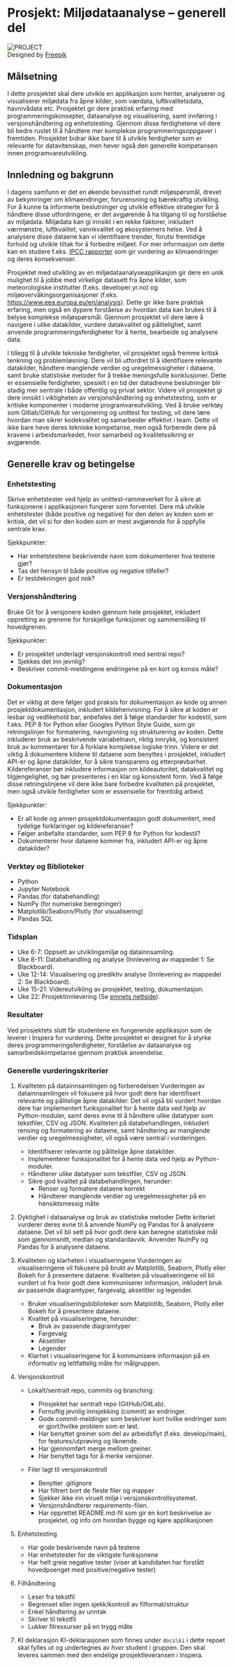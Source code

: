 # Prosjekt: Miljødataanalyse – generell del

![PROJECT](../../resources/images/project.png) \
Designed by [Freepik](https://www.freepik.com/)

## Målsetning

I dette prosjektet skal dere utvikle en applikasjon som henter, analyserer og visualiserer miljødata fra åpne kilder, som værdata, luftkvalitetsdata, havnivådata etc. Prosjektet gir dere praktisk erfaring med programmeringskonsepter, dataanalyse og visualisering, samt innføring i versjonshåndtering og enhetstesting. Gjennom disse ferdighetene vil dere bli bedre rustet til å håndtere mer komplekse programmeringsoppgaver i fremtiden. Prosjektet bidrar ikke bare til å utvikle ferdigheter som er relevante for datavitenskap, men hever også den generelle kompetansen innen programvareutvikling.

## Innledning og bakgrunn

I dagens samfunn er det en økende bevissthet rundt miljøspørsmål, drevet av bekymringer om klimaendringer, forurensning og bærekraftig utvikling. For å kunne ta informerte beslutninger og utvikle effektive strategier for å håndtere disse utfordringene, er det avgjørende å ha tilgang til og forståelse av miljødata. Miljødata kan gi innsikt i en rekke faktorer, inkludert værmønstre, luftkvalitet, vannkvalitet og økosystemers helse. Ved å analysere disse dataene kan vi identifisere trender, forutsi fremtidige forhold og utvikle tiltak for å forbedre miljøet. For mer informasjon om dette kan en studere f.eks. [IPCC rapporter](https://www.ipcc.ch/reports/) som gir vurdering av klimaendringer og deres konsekvenser.

Prosjektet med utvikling av en miljødataanalyseapplikasjon gir dere en unik mulighet til å jobbe med virkelige datasett fra åpne kilder, som meteorologiske institutter (f.eks. developer.yr.no) og miljøovervåkingsorganisasjoner (f.eks. <https://www.eea.europa.eu/en/analysis>). Dette gir ikke bare praktisk erfaring, men også en dypere forståelse av hvordan data kan brukes til å belyse komplekse miljøspørsmål. Gjennom prosjektet vil dere lære å navigere i ulike datakilder, vurdere datakvalitet og pålitelighet, samt anvende programmeringsferdigheter for å hente, bearbeide og analysere data.

I tillegg til å utvikle tekniske ferdigheter, vil prosjektet også fremme kritisk tenkning og problemløsning. Dere vil bli utfordret til å identifisere relevante datakilder, håndtere manglende verdier og uregelmessigheter i dataene, samt bruke statistiske metoder for å trekke meningsfulle konklusjoner. Dette er essensielle ferdigheter, spesielt i en tid der datadrevne beslutninger blir stadig mer sentrale i både offentlig og privat sektor.
Videre vil prosjektet gi dere innsikt i viktigheten av versjonshåndtering og enhetstesting, som er kritiske komponenter i moderne programvareutvikling. Ved å bruke verktøy som Gitlab/GitHub for versjonering og unittest for testing, vil dere lære hvordan man sikrer kodekvalitet og samarbeider effektivt i team. Dette vil ikke bare heve deres tekniske kompetanse, men også forberede dere på kravene i arbeidsmarkedet, hvor samarbeid og kvalitetssikring er avgjørende.

## Generelle krav og betingelse

### Enhetstesting

Skrive enhetstester ved hjelp av unittest-rammeverket for å sikre at funksjonene i applikasjonen fungerer som forventet. Dere må utvikle enhetstester (både positive og negative) for den delen av koden som er kritisk, det vil si for den koden som er mest avgjørende for å oppfylle sentrale krav.

Sjekkpunkter:

- Har enhetstestene beskrivende navn som dokumenterer hva testene gjør?
- Tas det hensyn til både positive og negative tilfeller?
- Er testdekningen god nok?

### Versjonshåndtering

Bruke Git for å versjonere koden gjennom hele prosjektet, inkludert oppretting av grenene for forskjellige funksjoner og sammenslåing til hovedgrenen.

Sjekkpunkter:

- Er prosjektet underlagt versjonskontroll med sentral repo?
- Sjekkes det inn jevnlig?
- Beskriver commit-meldingene endringene på en kort og konsis måte?

### Dokumentasjon

Det er viktig at dere følger god praksis for dokumentasjon av kode og annen prosjektdokumentasjon, inkludert kildehenvisning. For å sikre at koden er lesbar og vedlikehold bar, anbefales det å følge standarder for kodestil, som f.eks. PEP 8 for Python eller Googles Python Style Guide, som gir retningslinjer for formatering, navngivning og strukturering av koden. Dette inkluderer bruk av beskrivende variabelnavn, riktig innrykk, og konsistent bruk av kommentarer for å forklare komplekse logiske trinn. Videre er det viktig å dokumentere kildene til dataene som benyttes i prosjektet, inkludert API-er og åpne datakilder, for å sikre transparens og etterprøvbarhet. Kildereferanser bør inkludere informasjon om kildeautoritet, datakvalitet og tilgjengelighet, og bør presenteres i en klar og konsistent form. Ved å følge disse retningslinjene vil dere ikke bare forbedre kvaliteten på prosjektet, men også utvikle ferdigheter som er essensielle for fremtidig arbeid.

Sjekkpunkter:

- Er all kode og annen prosjektdokumentasjon godt dokumentert, med tydelige forklaringer og kildereferanser?
- Følger anbefalte standarder, som PEP 8 for Python for kodestil?
- Dokumenterer hvor dataene kommer fra, inkludert API-er og åpne datakilder?

### Verktøy og Biblioteker

- Python
- Jupyter Notebook
- Pandas (for databehandling)
- NumPy (for numeriske beregninger)
- Matplotlib/Seaborn/Plotly (for visualisering)
- Pandas SQL

### Tidsplan

- Uke 6-7: Oppsett av utviklingsmiljø og datainnsamling.
- Uke 8-11: Databehandling og analyse (Innlevering av mappedel 1: Se Blackboard).
- Uke 12-14: Visualisering og prediktiv analyse (Innlevering av mappedel 2: Se Blackboard).
- Uke 15-21: Videreutvikling av prosjektet, testing, dokumentasjon.
- Uke 22: Prosjektinnlevering (Se [emnets nettside](https://www.ntnu.no/studier/emner/TDT4114#tab=omEksamen)).

### Resultater

Ved prosjektets slutt får studentene en fungerende applikasjon som de leverer i Inspera for vurdering. Dette prosjektet er designet for å styrke deres programmeringsferdigheter, forståelse av dataanalyse og samarbeidskompetanse gjennom praktisk anvendelse.

### Generelle vurderingskriterier

1. Kvaliteten på datainnsamlingen og forberedelsen
    Vurderingen av datainnsamlingen vil fokusere på hvor godt dere har identifisert relevante og pålitelige åpne datakilder. Det vil også bli vurdert hvordan dere har implementert funksjonalitet for å hente data ved hjelp av Python-moduler, samt deres evne til å håndtere ulike datatyper som tekstfiler, CSV og JSON. Kvaliteten på databehandlingen, inkludert rensing og formatering av dataene, samt håndtering av manglende verdier og uregelmessigheter, vil også være sentral i vurderingen.

    - Identifiserer relevante og pålitelige åpne datakilder.
    - Implementerer funksjonalitet for å hente data ved hjelp av Python-moduler.
    - Håndterer ulike datatyper som tekstfiler, CSV og JSON.
    - Sikre god kvalitet på databehandlingen, herunder:
        - Renser og formatere dataene korrekt
        - Håndterer manglende verdier og uregelmessigheter på en hensiktsmessig måte

2. Dyktighet i dataanalyse og bruk av statistiske metoder
    Dette kriteriet vurderer deres evne til å anvende NumPy og Pandas for å analysere dataene. Det vil bli sett på hvor godt dere kan beregne statistiske mål som gjennomsnitt, median og standardavvik. Anvender NumPy og Pandas for å analysere dataene.

3. Kvaliteten og klarheten i visualiseringene
    Vurderingen av visualiseringene vil fokusere på brukt av Matplotlib, Seaborn, Plotly eller Bokeh for å presentere dataene. Kvaliteten på visualiseringene vil bli vurdert ut fra hvor godt dere kommuniserer informasjon, inkludert bruk av passende diagramtyper, fargevalg, aksetitler og legender.

    - Bruker visualiseringsbiblioteker som Matplotlib, Seaborn, Plotly eller Bokeh for å presentere dataene.
    - Kvalitet på visualiseringene, herunder:
        - Bruk av passende diagramtyper
        - Fargevalg
        - Aksetitler
        - Legender
    - Klarhet i visualiseringene for å kommunisere informasjon på en informativ og lettfattelig måte for målgruppen.

4. Versjonskontroll
    - Lokalt/sentralt repo, commits og branching:
        - Prosjektet har sentralt repo (GitHub/GitLab).
        - Fornuftig jevnlig innsjekking (commit) av endringer.
        - Gode commit-meldinger som beskriver kort hvilke endringer som er gjort/hvilke problem som er løst.
        - Har benyttet greiner som del av arbeidsflyt (f.eks. develop/main), for features/utprøving og liknende.
        - Har gjennomført merge mellom greiner.
        - Har benyttet tags for å merke versjoner.

    - Filer lagt til versjonskontroll
        - Benytter .gitignore
        - Har filtrert bort de fleste filer og mapper
        - Sjekker ikke inn viruelt miljø i versjonskontrollsystemet.
        - Versjonshåndterer requirements-filen.
        - Har opprettet README.md-fil som gir en kort beskrivelse av prosjektet, og info om hvordan bygge og kjøre applikasjonen

5. Enhetstesting
    - Har gode beskrivende navn på testene
    - Har enhetstester for de viktigste funksjonene
    - Har helt greie negative tester (viser at kandidaten har forstått hovedpoenget med positive/negative tester)

6. Filhåndtering
    - Leser fra tekstfil
    - Begrenset eller ingen sjekk/kontroll av filformat/struktur
    - Enkel håndtering av unntak
    - Skriver til tekstfil
    - Lukker filressurser på en trygg måte

7. KI deklarasjon
KI-deklarasjonen som finnes under `docs\ki` i dette repoet skal fylles ut og undertegnes av *hver* student i gruppen. Den skal leveres sammen med den endelige prosjektleveransen i Inspera.

